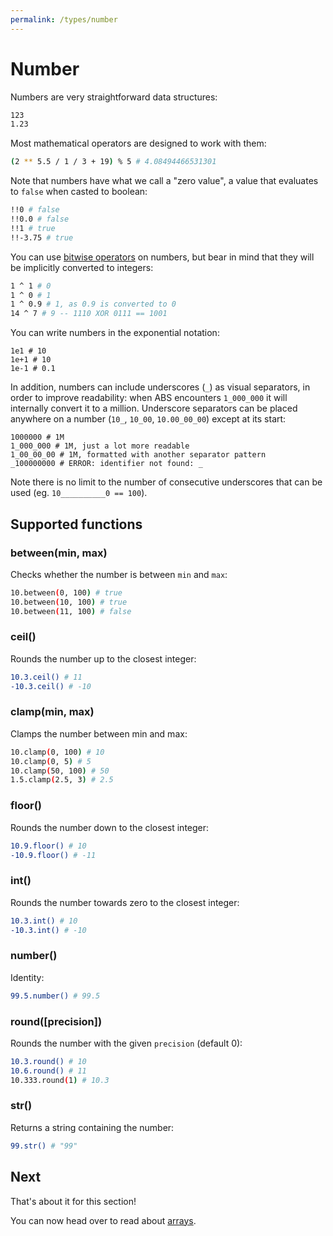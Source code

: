 ```yaml
---
permalink: /types/number
---
```


# Number

Numbers are very straightforward data structures:

```bash
123
1.23
```

Most mathematical operators are designed to work
with them:

```bash
(2 ** 5.5 / 1 / 3 + 19) % 5 # 4.08494466531301
```

Note that numbers have what we call a "zero value",
a value that evaluates to `false` when casted to boolean:

```bash
!!0 # false
!!0.0 # false
!!1 # true
!!-3.75 # true
```

You can use [bitwise operators](/syntax/operators) on numbers, but bear in
mind that they will be implicitly converted to integers:

```bash
1 ^ 1 # 0
1 ^ 0 # 1
1 ^ 0.9 # 1, as 0.9 is converted to 0
14 ^ 7 # 9 -- 1110 XOR 0111 == 1001
```

You can write numbers in the exponential notation:

```
1e1 # 10
1e+1 # 10
1e-1 # 0.1
```

In addition, numbers can include underscores (`_`) as visual
separators, in order to improve readability: when
ABS encounters `1_000_000` it will internally convert it
to a million. Underscore separators can be placed anywhere
on a number (`10_`, `10_00`, `10.00_00_00`) except at its start:

```
1000000 # 1M
1_000_000 # 1M, just a lot more readable
1_00_00_00 # 1M, formatted with another separator pattern
_100000000 # ERROR: identifier not found: _
```

Note there is no limit to the number of consecutive
underscores that can be used (eg. `10__________0 == 100`).

## Supported functions

### between(min, max)

Checks whether the number is between `min` and `max`:

```bash
10.between(0, 100) # true
10.between(10, 100) # true
10.between(11, 100) # false
```

### ceil()

Rounds the number up to the closest integer:

```bash
10.3.ceil() # 11
-10.3.ceil() # -10
```

### clamp(min, max)

Clamps the number between min and max:

```bash
10.clamp(0, 100) # 10
10.clamp(0, 5) # 5
10.clamp(50, 100) # 50
1.5.clamp(2.5, 3) # 2.5
```

### floor()

Rounds the number down to the closest integer:

```bash
10.9.floor() # 10
-10.9.floor() # -11
```

### int()

Rounds the number towards zero to the closest integer:

```bash
10.3.int() # 10
-10.3.int() # -10
```

### number()

Identity:

```bash
99.5.number() # 99.5
```

### round([precision])

Rounds the number with the given `precision` (default 0):

```bash
10.3.round() # 10
10.6.round() # 11
10.333.round(1) # 10.3
```

### str()

Returns a string containing the number:

```bash
99.str() # "99"
```

## Next

That's about it for this section!

You can now head over to read about [arrays](/types/array).
